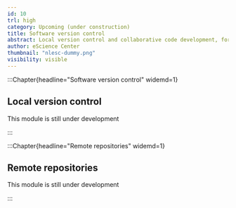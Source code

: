 ```yaml
---
id: 10
trl: high
category: Upcoming (under construction)
title: Software version control
abstract: Local version control and collaborative code development, for example using Git and GitHub
author: eScience Center
thumbnail: "nlesc-dummy.png"
visibility: visible
---
```


:::Chapter{headline="Software version control" widemd=1}
## Local version control

This module is still under development


:::

:::Chapter{headline="Remote repositories" widemd=1}
## Remote repositories

This module is still under development

:::